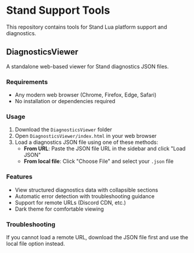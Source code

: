 # Stand Support Tools

This repository contains tools for Stand Lua platform support and diagnostics.

## DiagnosticsViewer

A standalone web-based viewer for Stand diagnostics JSON files.

### Requirements

- Any modern web browser (Chrome, Firefox, Edge, Safari)
- No installation or dependencies required

### Usage

1. Download the `DiagnosticsViewer` folder
2. Open `DiagnosticsViewer/index.html` in your web browser
3. Load a diagnostics JSON file using one of these methods:
   - **From URL**: Paste the JSON file URL in the sidebar and click "Load JSON"
   - **From local file**: Click "Choose File" and select your `.json` file

### Features

- View structured diagnostics data with collapsible sections
- Automatic error detection with troubleshooting guidance
- Support for remote URLs (Discord CDN, etc.)
- Dark theme for comfortable viewing

### Troubleshooting

If you cannot load a remote URL, download the JSON file first and use the local file option instead.
